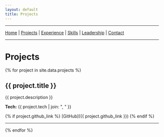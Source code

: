 ```yaml
---
layout: default
title: Projects
---
```

---

[Home](/) |
[Projects](/projects) |
[Experience](/experience) |
[Skills](/skills) |
[Leadership](/extracurricular) |
[Contact](/contact)

---

# Projects

{% for project in site.data.projects %}
## {{ project.title }}
{{ project.description }}

**Tech:** {{ project.tech | join: ", " }}

{% if project.github_link %}
[GitHub]({{ project.github_link }})
{% endif %}

---
{% endfor %}
